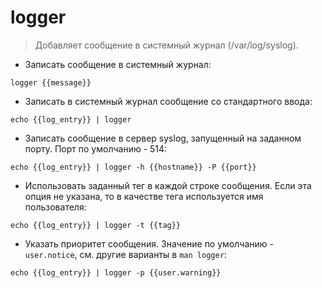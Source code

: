 # logger

> Добавляет сообщение в системный журнал (/var/log/syslog).

- Записать сообщение в системный журнал:

`logger {{message}}`

- Записать в системный журнал сообщение со стандартного ввода:

`echo {{log_entry}} | logger`

- Записать сообщение в сервер syslog, запущенный на заданном порту. Порт по умолчанию - 514:

`echo {{log_entry}} | logger -h {{hostname}} -P {{port}}`

- Использовать заданный тег в каждой строке сообщения. Если эта опция не указана, то в качестве тега используется имя пользователя:

`echo {{log_entry}} | logger -t {{tag}}`

- Указать приоритет сообщения. Значение по умолчанию - `user.notice`, см. другие варианты в `man logger`:

`echo {{log_entry}} | logger -p {{user.warning}}`
